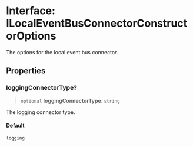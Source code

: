 # Interface: ILocalEventBusConnectorConstructorOptions

The options for the local event bus connector.

## Properties

### loggingConnectorType?

> `optional` **loggingConnectorType**: `string`

The logging connector type.

#### Default

```ts
logging
```
